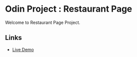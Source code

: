 # Odin Project : Restaurant Page

Welcome to Restaurant Page Project. 


## Links

- [Live Demo](https://www.amanpatel0305.com/Odin-Restaurant-Page/)


